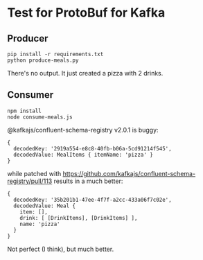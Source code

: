 # Test for ProtoBuf for Kafka

## Producer

```
pip install -r requirements.txt
python produce-meals.py
```
There's no output. It just created a pizza with 2 drinks.

## Consumer

```
npm install
node consume-meals.js
```

@kafkajs/confluent-schema-registry v2.0.1 is buggy:
```
{
  decodedKey: '2919a554-e8c8-40fb-b06a-5cd91214f545',
  decodedValue: MealItems { itemName: 'pizza' }
}
```

while patched with https://github.com/kafkajs/confluent-schema-registry/pull/113
results in a much better:
```
{
  decodedKey: '35b201b1-47ee-4f7f-a2cc-433a06f7c02e',
  decodedValue: Meal {
    item: [],
    drink: [ [DrinkItems], [DrinkItems] ],
    name: 'pizza'
  }
}
```
Not perfect (I think), but much better.


